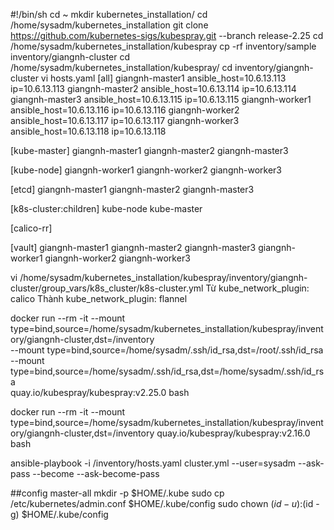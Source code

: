 #!/bin/sh
cd ~
mkdir kubernetes_installation/
cd /home/sysadm/kubernetes_installation
git clone https://github.com/kubernetes-sigs/kubespray.git --branch release-2.25
cd /home/sysadm/kubernetes_installation/kubespray
cp -rf inventory/sample inventory/giangnh-cluster
cd /home/sysadm/kubernetes_installation/kubespray/
cd inventory/giangnh-cluster
vi hosts.yaml
[all]
giangnh-master1  ansible_host=10.6.13.113      ip=10.6.13.113
giangnh-master2  ansible_host=10.6.13.114      ip=10.6.13.114
giangnh-master3  ansible_host=10.6.13.115      ip=10.6.13.115
giangnh-worker1  ansible_host=10.6.13.116      ip=10.6.13.116
giangnh-worker2  ansible_host=10.6.13.117      ip=10.6.13.117
giangnh-worker3  ansible_host=10.6.13.118      ip=10.6.13.118
                             
[kube-master]
giangnh-master1
giangnh-master2
giangnh-master3

[kube-node]
giangnh-worker1
giangnh-worker2
giangnh-worker3

[etcd]
giangnh-master1
giangnh-master2
giangnh-master3

[k8s-cluster:children]
kube-node
kube-master

[calico-rr]

[vault]
giangnh-master1
giangnh-master2
giangnh-master3
giangnh-worker1
giangnh-worker2
giangnh-worker3

vi /home/sysadm/kubernetes_installation/kubespray/inventory/giangnh-cluster/group_vars/k8s_cluster/k8s-cluster.yml
Từ
kube_network_plugin: calico
Thành
kube_network_plugin: flannel

docker run --rm -it --mount type=bind,source=/home/sysadm/kubernetes_installation/kubespray/inventory/giangnh-cluster,dst=/inventory \
  --mount type=bind,source=/home/sysadm/.ssh/id_rsa,dst=/root/.ssh/id_rsa \
  --mount type=bind,source=/home/sysadm/.ssh/id_rsa,dst=/home/sysadm/.ssh/id_rsa \
  quay.io/kubespray/kubespray:v2.25.0 bash 

docker run --rm -it --mount type=bind,source=/home/sysadm/kubernetes_installation/kubespray/inventory/giangnh-cluster,dst=/inventory quay.io/kubespray/kubespray:v2.16.0 bash

ansible-playbook -i /inventory/hosts.yaml cluster.yml --user=sysadm --ask-pass --become --ask-become-pass

##config master-all
mkdir -p $HOME/.kube
sudo cp /etc/kubernetes/admin.conf $HOME/.kube/config
sudo chown $(id -u):$(id -g) $HOME/.kube/config
